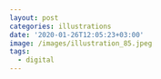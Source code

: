 ```yaml
---
layout: post
categories: illustrations
date: '2020-01-26T12:05:23+03:00'
image: /images/illustration_85.jpeg
tags:
  - digital
---
```

